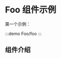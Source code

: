 # Foo 组件示例

第一个示例：

:::demo
Foo/foo
:::


<!-- <preview path="../demos/foo/foo-2.vue" title="基本使用" description="测试使用自定义组件库组件"></preview> -->

## 组件介绍
